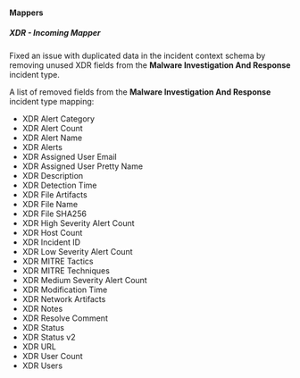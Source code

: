 
#### Mappers

##### XDR - Incoming Mapper

Fixed an issue with duplicated data in the incident context schema by removing unused XDR fields from the **Malware Investigation And Response** incident type.

A list of removed fields from the **Malware Investigation And Response** incident type mapping:
- XDR Alert Category
- XDR Alert Count
- XDR Alert Name
- XDR Alerts
- XDR Assigned User Email
- XDR Assigned User Pretty Name
- XDR Description
- XDR Detection Time
- XDR File Artifacts
- XDR File Name
- XDR File SHA256
- XDR High Severity Alert Count
- XDR Host Count
- XDR Incident ID
- XDR Low Severity Alert Count
- XDR MITRE Tactics
- XDR MITRE Techniques
- XDR Medium Severity Alert Count
- XDR Modification Time
- XDR Network Artifacts
- XDR Notes
- XDR Resolve Comment
- XDR Status
- XDR Status v2
- XDR URL
- XDR User Count
- XDR Users
